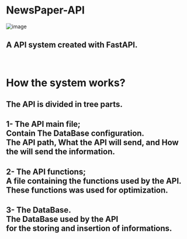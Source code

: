 # NewsPaper-API
![image](https://user-images.githubusercontent.com/97007392/213326334-ea411089-8e8c-45c6-a656-9650fedc2bc0.png)
## A API system created with FastAPI.
# <br> How the system works?
## The API is divided in tree parts.
## 1- The API main file; <br> Contain The DataBase configuration.<br>The API path, What the API will send, and How the will send the information.
## 2- The API functions; <br> A file containing the functions used by the API.<br>These functions was used for optimization.
## 3- The DataBase. <br> The DataBase used by the API<br>for the storing and insertion of informations.
